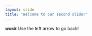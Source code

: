 ```yaml
---
layout: slide
title: "Welcome to our second slide!"
---
```

***wack***
Use the left arrow to go back!
